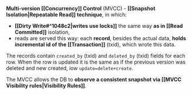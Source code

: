**Multi-version [[Concurrency]] Control** (MVCC) - **[[Snapshot Isolation|Repeatable Read]] technique**, in which:
- **[[Dirty Write#^1048c2|writes use locks]]** the same way **as in [[Read Committed]]** isolation, 
- reads are served this way: each **record**, besides the actual data, **holds incremental id of the [[Transaction]]** (txid), which wrote this data.

The records contain `created_by` (txid) and `deleted_by` (txid) fields for each row. 
When the row is updated it is the same as if the previous version was deleted and new created, iow `update=delete+create`.

The MVCC allows the DB to **observe a consistent snapshot via  [[MVCC Visibility rules|Visibility Rules]]**.
